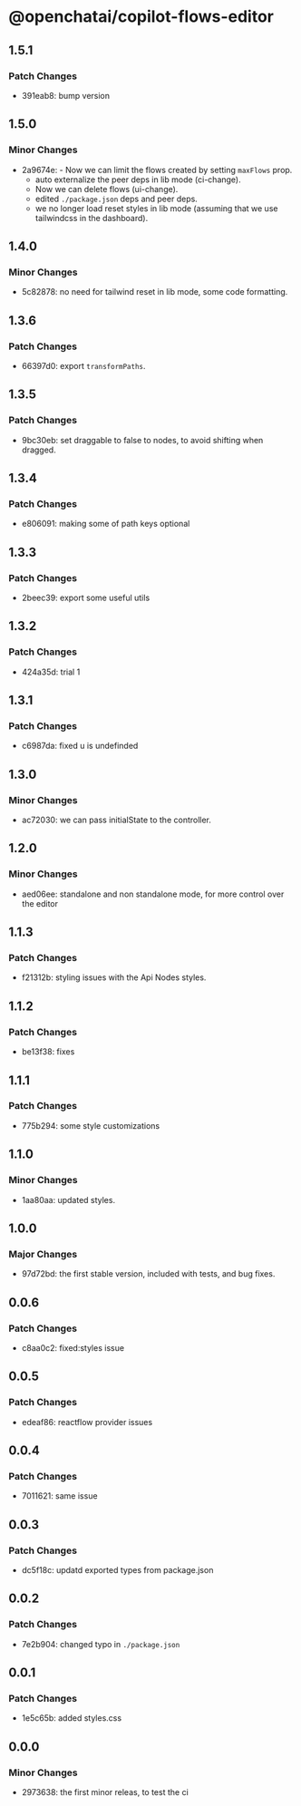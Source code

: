 # @openchatai/copilot-flows-editor

## 1.5.1

### Patch Changes

- 391eab8: bump version

## 1.5.0

### Minor Changes

- 2a9674e: - Now we can limit the flows created by setting `maxFlows` prop.
  - auto externalize the peer deps in lib mode (ci-change).
  - Now we can delete flows (ui-change).
  - edited `./package.json` deps and peer deps.
  - we no longer load reset styles in lib mode (assuming that we use tailwindcss in the dashboard).

## 1.4.0

### Minor Changes

- 5c82878: no need for tailwind reset in lib mode, some code formatting.

## 1.3.6

### Patch Changes

- 66397d0: export `transformPaths`.

## 1.3.5

### Patch Changes

- 9bc30eb: set draggable to false to nodes, to avoid shifting when dragged.

## 1.3.4

### Patch Changes

- e806091: making some of path keys optional

## 1.3.3

### Patch Changes

- 2beec39: export some useful utils

## 1.3.2

### Patch Changes

- 424a35d: trial 1

## 1.3.1

### Patch Changes

- c6987da: fixed u is undefinded

## 1.3.0

### Minor Changes

- ac72030: we can pass initialState to the controller.

## 1.2.0

### Minor Changes

- aed06ee: standalone and non standalone mode, for more control over the editor

## 1.1.3

### Patch Changes

- f21312b: styling issues with the Api Nodes styles.

## 1.1.2

### Patch Changes

- be13f38: fixes

## 1.1.1

### Patch Changes

- 775b294: some style customizations

## 1.1.0

### Minor Changes

- 1aa80aa: updated styles.

## 1.0.0

### Major Changes

- 97d72bd: the first stable version, included with tests, and bug fixes.

## 0.0.6

### Patch Changes

- c8aa0c2: fixed:styles issue

## 0.0.5

### Patch Changes

- edeaf86: reactflow provider issues

## 0.0.4

### Patch Changes

- 7011621: same issue

## 0.0.3

### Patch Changes

- dc5f18c: updatd exported types from package.json

## 0.0.2

### Patch Changes

- 7e2b904: changed typo in `./package.json`

## 0.0.1

### Patch Changes

- 1e5c65b: added styles.css

## 0.0.0

### Minor Changes

- 2973638: the first minor releas, to test the ci
